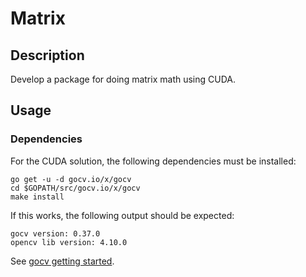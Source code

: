 Matrix
======

## Description

Develop a package for doing matrix math using CUDA.

## Usage

### Dependencies

For the CUDA solution, the following dependencies must be installed:

```shell
go get -u -d gocv.io/x/gocv
cd $GOPATH/src/gocv.io/x/gocv
make install
```

If this works, the following output should be expected:

```shell
gocv version: 0.37.0
opencv lib version: 4.10.0
```

See [gocv getting started](https://gocv.io/getting-started/linux/).
